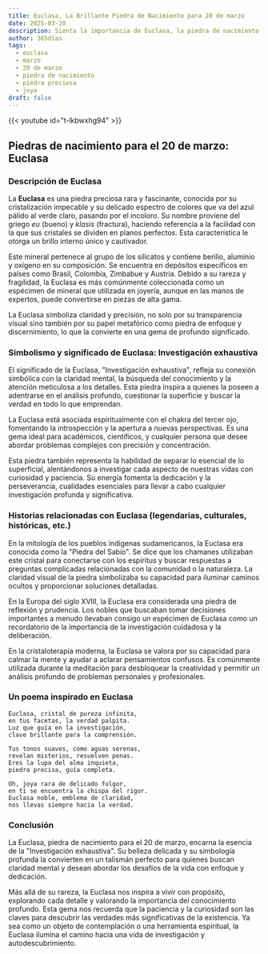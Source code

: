 ```yaml
---
title: Euclasa, La Brillante Piedra de Nacimiento para 20 de marzo
date: 2025-03-20
description: Sienta la importancia de Euclasa, la piedra de nacimiento de 20 de marzo que simboliza Investigación exhaustiva. Deje que su belleza y significado iluminen su día.
author: 365días
tags:
  - euclasa
  - marzo
  - 20 de marzo
  - piedra de nacimiento
  - piedra preciosa
  - joya
draft: false
---
```


{{< youtube id="t-lkbwxhg94" >}}

## Piedras de nacimiento para el 20 de marzo: Euclasa

### Descripción de Euclasa

La **Euclasa** es una piedra preciosa rara y fascinante, conocida por su cristalización impecable y su delicado espectro de colores que va del azul pálido al verde claro, pasando por el incoloro. Su nombre proviene del griego _eu_ (bueno) y _klasis_ (fractura), haciendo referencia a la facilidad con la que sus cristales se dividen en planos perfectos. Esta característica le otorga un brillo interno único y cautivador.

Este mineral pertenece al grupo de los silicatos y contiene berilio, aluminio y oxígeno en su composición. Se encuentra en depósitos específicos en países como Brasil, Colombia, Zimbabue y Austria. Debido a su rareza y fragilidad, la Euclasa es más comúnmente coleccionada como un espécimen de mineral que utilizada en joyería, aunque en las manos de expertos, puede convertirse en piezas de alta gama.

La Euclasa simboliza claridad y precisión, no solo por su transparencia visual sino también por su papel metafórico como piedra de enfoque y discernimiento, lo que la convierte en una gema de profundo significado.

### Simbolismo y significado de Euclasa: Investigación exhaustiva

El significado de la Euclasa, "Investigación exhaustiva", refleja su conexión simbólica con la claridad mental, la búsqueda del conocimiento y la atención meticulosa a los detalles. Esta piedra inspira a quienes la poseen a adentrarse en el análisis profundo, cuestionar la superficie y buscar la verdad en todo lo que emprendan.

La Euclasa está asociada espiritualmente con el chakra del tercer ojo, fomentando la introspección y la apertura a nuevas perspectivas. Es una gema ideal para académicos, científicos, y cualquier persona que desee abordar problemas complejos con precisión y concentración.

Esta piedra también representa la habilidad de separar lo esencial de lo superficial, alentándonos a investigar cada aspecto de nuestras vidas con curiosidad y paciencia. Su energía fomenta la dedicación y la perseverancia, cualidades esenciales para llevar a cabo cualquier investigación profunda y significativa.

### Historias relacionadas con Euclasa (legendarias, culturales, históricas, etc.)

En la mitología de los pueblos indígenas sudamericanos, la Euclasa era conocida como la "Piedra del Sabio". Se dice que los chamanes utilizaban este cristal para conectarse con los espíritus y buscar respuestas a preguntas complicadas relacionadas con la comunidad o la naturaleza. La claridad visual de la piedra simbolizaba su capacidad para iluminar caminos ocultos y proporcionar soluciones detalladas.

En la Europa del siglo XVIII, la Euclasa era considerada una piedra de reflexión y prudencia. Los nobles que buscaban tomar decisiones importantes a menudo llevaban consigo un espécimen de Euclasa como un recordatorio de la importancia de la investigación cuidadosa y la deliberación.

En la cristaloterapia moderna, la Euclasa se valora por su capacidad para calmar la mente y ayudar a aclarar pensamientos confusos. Es comúnmente utilizada durante la meditación para desbloquear la creatividad y permitir un análisis profundo de problemas personales y profesionales.

### Un poema inspirado en Euclasa

```
Euclasa, cristal de pureza infinita,  
en tus facetas, la verdad palpita.  
Luz que guía en la investigación,  
clave brillante para la comprensión.  

Tus tonos suaves, como aguas serenas,  
revelan misterios, resuelven penas.  
Eres la lupa del alma inquieta,  
piedra precisa, guía completa.  

Oh, joya rara de delicado fulgor,  
en ti se encuentra la chispa del rigor.  
Euclasa noble, emblema de claridad,  
nos llevas siempre hacia la verdad.
```

### Conclusión

La Euclasa, piedra de nacimiento para el 20 de marzo, encarna la esencia de la "Investigación exhaustiva". Su belleza delicada y su simbología profunda la convierten en un talismán perfecto para quienes buscan claridad mental y desean abordar los desafíos de la vida con enfoque y dedicación.

Más allá de su rareza, la Euclasa nos inspira a vivir con propósito, explorando cada detalle y valorando la importancia del conocimiento profundo. Esta gema nos recuerda que la paciencia y la curiosidad son las claves para descubrir las verdades más significativas de la existencia. Ya sea como un objeto de contemplación o una herramienta espiritual, la Euclasa ilumina el camino hacia una vida de investigación y autodescubrimiento.
